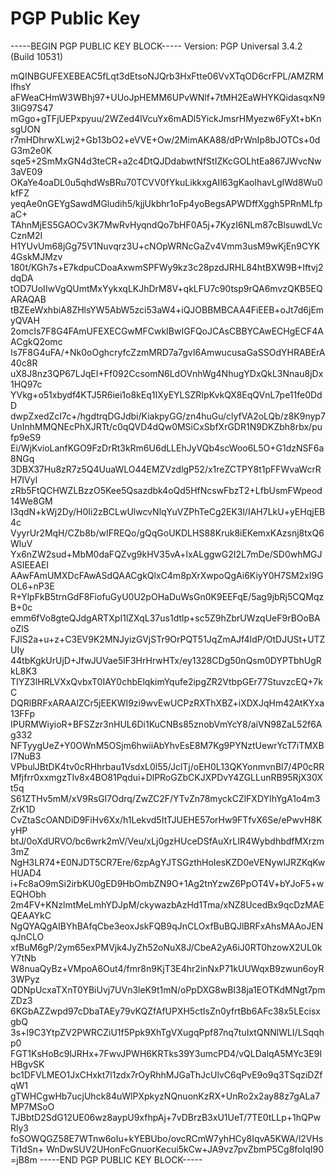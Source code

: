 # PGP Public Key

-----BEGIN PGP PUBLIC KEY BLOCK-----
Version: PGP Universal 3.4.2 (Build 10531)

mQINBGUFEXEBEAC5fLqt3dEtsoNJQrb3HxFtte06VvXTqOD6crFPL/AMZRMlfhsY
aFWeaCHmW3WBhj97+UUoJpHEMM6UPvWNlf+7tMH2EaWHYKQidasqxN93IiG97S47
mGgo+gTFjUEPxpyuu/2WZed4lVcuYx6mADl5YickJmsrHMyezw6FyXt+bKnsgUON
r7mHDhrwXLwj2+Gb13bO2+eVVE+Ow/2MimAKA88/dPrWnIp8bJOTCs+0dG3m2e0K
sqe5+2SmMxGN4d3teCR+a2c4DtQJDdabwtNfStIZKcGOLhtEa867JWvcNw3aVE09
OKaYe4oaDL0u5qhdWsBRu70TCVV0fYkuLikkxgAIl63gKaoIhavLgIWd8Wu0kfFZ
yeqAe0nGEYgSawdMGludih5/kjjUkbhr1oFp4yoBegsAPWDffXggh5PRnMLfpaC+
TAhnMjES5GAOCv3K7MwRvHyqndQo7bHF0A5j+7KyzI6NLm87cBlsuwdLVcCznM2I
H1YUvUm68jGg75V1Nuvqrz3U+cNOpWRNcGaZv4Vmm3usM9wKjEn9CYK4GskMJMzv
180t/KGh7s+E7kdpuCDoaAxwmSPFWy9kz3c28pzdJRHL84htBXW9B+Iftvj2dqDA
tOD7UoIIwVgQUmtMxYykxqLKJhDrM8V+qkLFU7c90tsp9rQA6mvzQKB5EQARAQAB
tBZEeWxhbiA8ZHlsYW5AbW5zci53aW4+iQJOBBMBCAA4FiEEB+oJt7d6jEmyQVAH
2omcIs7F8G4FAmUFEXECGwMFCwkIBwIGFQoJCAsCBBYCAwECHgECF4AACgkQ2omc
Is7F8G4uFA/+Nk0oOghcryfcZzmMRD7a7gvI6AmwucusaGaSSOdYHRABErA40c8R
uX8J8nz3QP67LJqEI+Ff092CcsomN6LdOVnhWg4NhugYDxQkL3Nnau8jDx1HQ97c
YVkg+o51xbydf4KTJ5R6iei1o8kEq1IXyEYLSZRIpKvkQX8EqQVnL7pe11fe0DdD
dwpZxedZcI7c+/hgdtrqDGJdbi/KiakpyGG/zn4huGu/clyfVA2oLQb/z8K9nyp7
UnInhMMQNEcPhXJRTt/c0qQVD4dQw0MSiCxSbfXrGDR1N9DKZbh8rbx/pufp9eS9
Ei/WjKvioLanfKGO9FzDrRt3kRm6U6dLLEhJyVQb4scWoo6L5O+G1dzNSF6a8NGq
3DBX37Hu8zR7z5Q4UuaWLO44EMZVzdlgP52/x1reZCTPY8t1pFFWvaWcrRH7IVyl
zRb5FtQCHWZLBzzO5Kee5Qsazdbk4oQd5HfNcswFbzT2+LfbUsmFWpeod14We8GM
I3qdN+kWj2Dy/H0Ii2zBCLwUlwcvNlqYuVZPhTeCg2EK3l/IAH7LkU+yEHqjEB4c
VyyrUr2MqH/CZb8b/wIFREQo/gQqGoUKDLHS88Kruk8iEKemxKAzsnj8txQ6WluV
Yx6nZW2sud+MbM0daFQZvg9kHV35vA+lxALggwG2I2L7mDe/SD0whMGJASIEEAEI
AAwFAmUMXDcFAwASdQAACgkQlxC4m8pXrXwpoQgAi6KiyY0H7SM2xI9GOL6+nP3E
R+YlpFkB5trnGdF8FiofuGyU0U2pOHaDuWsGn0K9EEFqE/5ag9jbRj5CQMqzB+0c
emm6fVo8gteQJdgARTXpI1lZXqL37us1dtlp+sc5Z9hZbrUWzqUeF9rBOoBAoZlS
FJlS2a+u+z+C3EV9K2MNJyizGVjSTr9OrPQT51JqZmAJf4IdP/OtDJUSt+UTZUIy
44tbKgkUrUjD+JfwJUVae5lF3HrHrwHTx/ey1328CDg50nQsm0DYPTbhUgRkL8K3
TIYZ3lHRLVXxQvbxT0IAY0chbElqkimYqufe2ipgZR2VtbpGEr77StuvzcEQ+7kC
DQRlBRFxARAAlZCr5jEEKWI9zi9wvEwUCPzRXThXBZ+iXDXJqHm42AtKYxa13FFp
IPURMWiyioR+BFSZzr3nHUL6Di1KuCNBs85znobVmYcY8/aiVN98ZaL52f6Ag332
NFTyygUeZ+Y0OWnM5OSjm6hwiiAbYhvEsE8M7Kg9PYNztUewrYcT7iTMXBI7NuB3
VPbulJBtDK4tv0cRHhrbau1VsdxL0l55/JclTj/oEH0L13QKYonmvnBl7/4P0cRR
Mfjfrr0xxmgzTIv8x4BO81Pqdui+DlPRoGZbCKJXPDvY4ZGLLunRB95RjX30Xt5q
S61ZTHv5mM/xV9RsGl7Odrq/ZwZC2F/YTvZn78myckCZlFXDYIhYgA1o4m3ZrK1D
CvZtaScOANDiD9FiHv6Xx/h1Lekvd5ItTJUEHE57orHw9FTfvX6Se/ePwvH8KyHP
btJ/0oXdURVO/bc6wrk2mV/Veu/xLj0gzHUceDSfAuXrLIR4WybdhbdfMXrzm3mZ
NgH3LR74+E0NJDT5CR7Ere/6zpAgYJTSGzthHoIesKZD0eVENywlJRZKqKwHUAD4
i+Fc8aO9mSi2irbKU0gED9HbOmbZN9O+1Ag2tnYzwZ6PpOT4V+bYJoF5+wEQHObh
2m4FV+KNzlmtMeLmhYDJpM/ckywazbAzHd1Tma/xNZ8UcedBx9qcDzMAEQEAAYkC
NgQYAQgAIBYhBAfqCbe3eoxJskFQB9qJnCLOxfBuBQJlBRFxAhsMAAoJENqJnCLO
xfBuM6gP/2ym65exPMVjk4JyZh52oNuX8J/CbeA2yA6iJ0RT0hzowX2UL0kY7tNb
W8nuaQyBz+VMpoA6Out4/fmr8n9KjT3E4hr2inNxP71kUUWqxB9zwun6oyR3WPyz
QDNpUcxaTXnT0YBiUvj7UVn3leK9t1mN/oPpDXG8wBI38ja1EOTKdMNgt7pmZDz3
6KGbAZZwpd97cDbaTAEy79vKQZfAfUPXH5ctIsZn0yfrtBb6AFc38x5LEcisxgbQ
3s+I9C3YtpZV2PWRCZiU1f5Ppk9XhTgVXugqPpf87nq7tuIxtQNNlWLI/LSqqhp0
FGT1KsHoBc9lJRHx+7FwvJPWH6KRTks39Y3umcPD4/vQLDalqA5MYc3E9lHBgvSK
bc1DFVLMEO1JxCHxkt7l1zdx7rOyRhhMJGaThJcUlvC6qPvE9o9q3TSqziDZfqW1
gTWHCgwHb7ucjUhck84uWlPXpkyzNQnuonKzRX+UnRo2x2ay88z7gALa7MP7MSoO
TJBbtD2SdG12UE06wz8aypU9xfhpAj+7vDBrzB3xU1UeT/7TE0tLLp+1hQPwRly3
foSOWQGZ58E7WTnw6oIu+kYEBUbo/ovcRCmW7yhHCy8IqvA5KWA/l2VHsTi1dSn+
WnDwSUV2UHonFcGnuorKecui5kCw+JA9vz7pvZbmP5Cg8foIqI90
=jB8m
-----END PGP PUBLIC KEY BLOCK-----